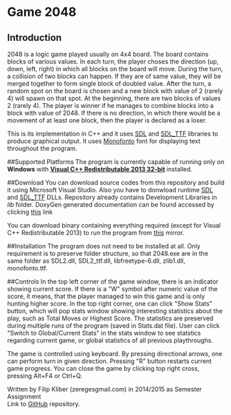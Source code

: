 # Game 2048
## Introduction
2048 is a logic game played usually on 4x4 board. The board contains
blocks of various values. In each turn, the player choses the direction
(up, down, left, right) in which all blocks on the board will move.
During the turn, a collision of two blocks can happen. If they are
of same value, they will be merged together to form single block
of doubled value. After the turn, a random spot on the board is chosen
and a new block with value of 2 (rarely 4) will spawn on that spot.
At the beginning, there are two blocks of values 2 (rarely 4).
The player is winner if he manages to combine blocks into a block with
value of 2048. If there is no direction, in which there would be a movement
of at least one block, then the player is declared as a loser.

This is its implementation in C++ and it uses [SDL](https://www.libsdl.org)
and [SDL_TTF](https://www.libsdl.org/projects/SDL_ttf/) libraries
to produce graphical output. It uses [Monofonto](http://www.dafont.com/monofonto.font)
font for displaying text throughout the program. 

##Supported Platforms
The program is currently capable of running only on **Windows** with
[**Visual C++ Redistributable 2013 32-bit**](https://www.microsoft.com/en-us/download/details.aspx?id=40784) installed.

##Download
You can download source codes from this repository and build it using Microsoft
Visual Studio. Also you have to donwload runtime [SDL](https://www.libsdl.org/release/SDL2-2.0.3-win32-x86.zip)
and [SDL_TTF](https://www.libsdl.org/projects/SDL_ttf/release/SDL2_ttf-2.0.12-win32-x86.zip)
DLLs. Repository already contains Development Libraries in *lib* folder.
DoxyGen generated documentation can be found accessed by clicking [this](http://www.zereges.cz/2048/doc/) link

You can download binary containing everything required (except for Visual C++
Redistributable 2013) to run the program from [this](http://www.zereges.cz/2048/2048.zip) mirror.

##Installation
The program does not need to be installed at all. Only requirement is to
preserve folder structure, so that 2048.exe are in the same folder as
SDL2.dll, SDL2_ttf.dll, libfreetype-6.dll, zlib1.dll, monofonto.ttf.

##Controls
In the top left corner of the game window, there is an indicator showing
current score. If there is a "W" symbol after numeric value of the score,
it means, that the player managed to win this game and is only hunting higher
score. In the top right corner, one can click "Show Stats" button, which will
pop stats window showing interesting statistics about the play, such as Total
Moves or Highest Score. The statistics are preserved during multiple runs
of the program (saved in Stats.dat file). User can click "Switch to
Global/Current Stats" in the stats window to see statstics regarding current
game, or global statistics of all previous playthroughs.

The game is controlled using keyboard. By pressing directional arrows, one can
perform turn in given direction. Pressing "R" button restarts current game
progress. You can close the game by clicking top right cross, pressing
Alt+F4 or Ctrl+Q.

Written by Filip Kliber (zereges<at>gmail.com) in 2014/2015 as Semester Assignment  
Link to [GitHub](https://github.com/Zereges/2048) repository.
